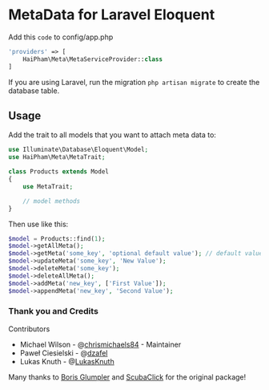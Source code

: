 # MetaData for Laravel Eloquent


Add this `code` to config/app.php

```php
'providers' => [
    HaiPham\Meta\MetaServiceProvider::class
]
```

If you are using Laravel, run the migration `php artisan migrate` to create the database table.


## Usage
Add the trait to all models that you want to attach meta data to:

```php
use Illuminate\Database\Eloquent\Model;
use HaiPham\Meta\MetaTrait;

class Products extends Model
{
    use MetaTrait;

    // model methods
}
```

Then use like this:

```php
$model = Products::find(1);
$model->getAllMeta();
$model->getMeta('some_key', 'optional default value'); // default value only returned if no meta found.
$model->updateMeta('some_key', 'New Value');
$model->deleteMeta('some_key');
$model->deleteAllMeta();
$model->addMeta('new_key', ['First Value']);
$model->appendMeta('new_key', 'Second Value');
```

### Thank you and Credits
Contributors
  - Michael Wilson - @[chrismichaels84](http://github.com/chrismichaels84) - Maintainer
  - Paweł Ciesielski - @[dzafel](http://github.com/dzafel)
  - Lukas Knuth - @[LukasKnuth](http://github.com/LukasKnuth)
 
Many thanks to [Boris Glumpler](https://github.com/shabushabu) and [ScubaClick](https://github.com/ScubaClick) for the original package!

